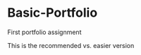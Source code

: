 # Basic-Portfolio
<p>First portfolio assignment</p>
<p>This is the recommended vs. easier version</p>
